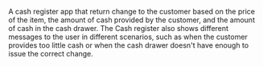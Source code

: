 A cash register app that return change to the customer based on the price of the item, the amount of cash provided by the customer, and the amount of cash in the cash drawer. The Cash register also shows different messages to the user in different scenarios, such as when the customer provides too little cash or when the cash drawer doesn't have enough to issue the correct change.
